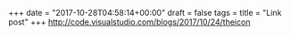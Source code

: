 +++
date = "2017-10-28T04:58:14+00:00"
draft = false
tags = 
title = "Link post"
+++
http://code.visualstudio.com/blogs/2017/10/24/theicon


